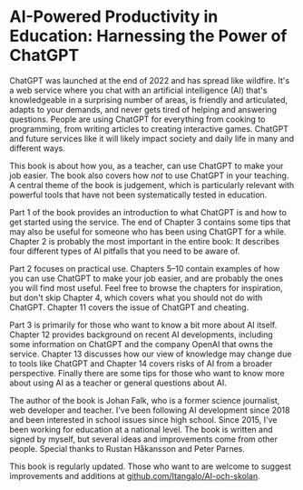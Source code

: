 # AI-Powered Productivity in Education: Harnessing the Power of ChatGPT
ChatGPT was launched at the end of 2022 and has spread like wildfire. It's a web service where you chat with an artificial intelligence (AI) that's knowledgeable in a surprising number of areas, is friendly and articulated, adapts to your demands, and never gets tired of helping and answering questions. People are using ChatGPT for everything from cooking to programming, from writing articles to creating interactive games. ChatGPT and future services like it will likely impact society and daily life in many and different ways.

This book is about how you, as a teacher, can use ChatGPT to make your job easier. The book also covers how _not_ to use ChatGPT in your teaching. A central theme of the book is judgement, which is particularly relevant with powerful tools that have not been systematically tested in education.

Part 1 of the book provides an introduction to what ChatGPT is and how to get started using the service. The end of Chapter 3 contains some tips that may also be useful for someone who has been using ChatGPT for a while. Chapter 2 is probably the most important in the entire book: It describes four different types of AI pitfalls that you need to be aware of.

Part 2 focuses on practical use. Chapters 5–10 contain examples of how you can use ChatGPT to make your job easier, and are probably the ones you will find most useful. Feel free to browse the chapters for inspiration, but don't skip Chapter 4, which covers what you should not do with ChatGPT. Chapter 11 covers the issue of ChatGPT and cheating.

Part 3 is primarily for those who want to know a bit more about AI itself. Chapter 12 provides background on recent AI developments, including some information on ChatGPT and the company OpenAI that owns the service. Chapter 13 discusses how our view of knowledge may change due to tools like ChatGPT and Chapter 14 covers risks of AI from a broader perspective. Finally there are some tips for those who want to know more about using AI as a teacher or general questions about AI.

The author of the book is Johan Falk, who is a former science journalist, web developer and teacher. I've been following AI development since 2018 and been interested in school issues since high school. Since 2015, I've been working for education at a national level. The book is written and signed by myself, but several ideas and improvements come from other people. Special thanks to Rustan Håkansson and Peter Parnes.

This book is regularly updated. Those who want to are welcome to suggest improvements and additions at [github.com/Itangalo/AI-och-skolan]().

